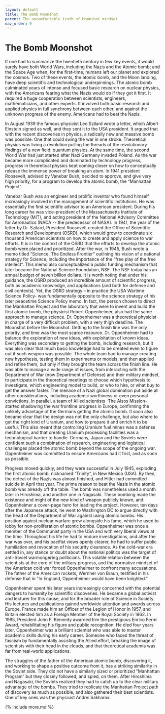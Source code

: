 ```yaml
---
layout: default
title: The Bomb Moonshot
parent: The uncomfortable truth of Moonshot mindset
nav_order: 9
---
```


# The Bomb Moonshot
If one had to summarize the twentieth century in few key events, it would surely have both World Wars, including the Nazis and the Atomic bomb; and the Space Age when, for the first-time, humans left our planet and explored the cosmos. Two of these events, the atomic bomb, and the Moon landing, have deep scientific and technological underpinnings. The atomic bomb culminated years of intense and focused basic research on nuclear physics, with the Americans fearing what the Nazis would do if they got it first. It required a huge cooperation between scientists, engineers, mathematicians, and other experts. It involved both basic research and applied physics in full synchrony between each other, and against the unknown progress of the enemy. Americans had to beat the Nazis.

In August 1939 the famous physicist Leo Szilard wrote a letter, which Albert Einstein signed as well, and they sent it to the USA president. It argued that with the recent discoveries in physics, a radically new and massive bomb was possible. One that could swing the war in one stroke. Theoretical physics was living a revolution pulling the threads of the revolutionary findings of a new field: quantum physics. At the same time, the second World War had just started after Nazi Germany invaded Poland. As the war became more complicated and dominated by technology progress, progress in theoretical physics kept coming closer on how to conceptually release the immense power of breaking an atom. In 1941 president Roosevelt, advised by Vanebar Bush, decided to approve, and give very high priority, for a program to develop the atomic bomb, the “Manhattan Project”.

Vanebar Bush was an engineer and prolific inventor who found himself increasingly involved in the management of scientific institutions. He was essentially the first scientific advisor to an American president. During his long career he was vice-president of the Massachusetts Institute of Technology (MIT), and acting president of the National Advisory Committee for Aeronautics (NACA -- the predecessor of NASA).  In 1941, the year of the letter by Dr. Szilard, President Roosevelt created the Office of Scientific Research and Development (OSRD), which would grow to coordinate six thousand American scientists on how to create and apply science to war efforts. It is in the context of the OSRD that the efforts to develop the atomic bomb were placed and prioritized. After the war, in 1945, Bush wrote a memo titled “Science, The Endless Frontier” outlining his vision of a national strategy for Science, including the importance of the “free play of the free intellect”. This memo also conceptualized a public funding mechanism that later became the National Science Foundation, NSF. The NSF today has an annual budget of seven billion dollars. It is worth noting that under his guidance, the OSRD produced an incredible amount of scientific progress, both as academic knowledge, and applications (and both for defense and civil contexts). Yet, the OSRD strategy – in practice the USA Wartime Science Policy- was fundamentally opposite to the science strategy of his later peacetime Science Policy memo. In fact, the person chosen to direct the Manhattan Project and the laboratory that were to invent and build the first atomic bomb, the physicist Robert Oppenheimer, also had the same approach to manage science.
Dr. Oppenheimer was a theoretical physicist in charge of a very difficult problem, with a very thigh deadline. The Moonshot before the Moonshot. Getting to the finish line was the only priority, and time was the most scarce resource. Dr. Oppenheimer had to balance the exploration of new ideas, with exploitation of known ideas. Everything was secondary to getting the bomb, including research, but it was also clear that much basic knowledge had to be created even to figure out if such weapon was possible. The whole team had to manage creating new hypothesis, testing them in experiments or models, and then applied and refine them, but only if they brought the team across the finish line. He was able to manage a wide range of issues, from interacting with the Department of War (now Department of Defense) and their military mindset, to participate in the theoretical meetings to choose which hypothesis to investigate, which engineering model to build, or who to hire, or what buy to get the answer faster. The menace of a Nazi global domination put aside all other considerations, including academic worthiness or even personal convictions. In parallel, a team of Allied scientists -The Alsos Mission- started shadowing the war frontline progress in Europe, confirming the unlikely advantage of the Germans getting the atomic bomb. It soon also became clear that the design was not the only challenge, but also where to get the right kind of Uranium, and how to prepare it and enrich it to be useful. This also meant that controlling Uranium fuel mines was a defense mechanism, and that creating Uranium processing facilities was a technological barrier to handle. Germany, Japan and the Soviets were confident such a combination of research, engineering and logistical challenges placed the atomic bomb beyond the scope of the ongoing war. Oppenheimer was committed to ensure Americans had it first, and as soon as possible.

Progress moved quickly, and they were successful in July 1945, exploding the first atomic bomb, nicknamed “Trinity”, in New Mexico (USA). By then, the defeat of the Nazis was almost finished, and Hitler had committed suicide in April that year. The prime reason to beat the Nazis in the atomic bomb was already off the table. The bomb was nonetheless used a month later in Hiroshima, and another one in Nagasaki. These bombing made the existence and might of the new kind of weapon publicly known, and Oppenheimer a cover-page hero for leading the project. However, ten days after the Japanese attack, he went to Washington DC to argue directly with the head of the Department of War against using atomic bombs. His position against nuclear warfare grew alongside his fame, which he used to lobby for non-proliferation of atomic bombs. Oppenheimer was once a member of the Communist party in the USA and with very liberal views at the time. Throughout his life he had to endure investigations, and after the war was over, and his pacifist views openly clearer, he had to suffer public humiliation and revocation of his security clearance. As the cold-war era settled in, any stance or doubt about the national politics was the target of anti-Soviet warmongering politicians. This volatile relation between the scientists at the core of the military progress, and the normative mindset of the American cold war forced Oppenheimer to confront many accusations. The father of the American rockets, Wernher von Braun, testified in his defense that in "In England, Oppenheimer would have been knighted."

Oppenheimer spent his later years increasingly concerned with the potential dangers to humanity by scientific discoveries. He became a global activist and lecturer for this cause, and for the broader role of Science in Society. His lectures and publications gained worldwide attention and awards across Europe. France made him an Officer of the Legion of Honor in 1957, and Britain elected him as a Foreign Member of the Royal Society in 1962. In 1965, President John F. Kennedy awarded him the prestigious Enrico Fermi Award, rehabilitating his figure and public recognition. He died four years later.  Oppenheimer was a brilliant scientist who was able to master academic skills during his early career. Someone who faced the threat of fascism by fundamentally assisting the Allied effort, breaking the image of scientists with their head in the clouds, and that theoretical academia was far from real-world applications.

The struggles of the father of the American atomic bomb, discovering it, and working to shape a positive outcome from it, has a striking similarity in the Soviet side.  They did not have a similarly sized or prioritized “Manhattan Program” but they closely followed, and spied, on them. After Hiroshima and Nagasaki, the Soviets realized they had to catch up to the clear military advantage of the bombs. They tried to replicate the Manhattan Project path of discovery as much as possible, and also gathered their best scientists. One of key ones was the physicist Andrei Sakharov.





{% include more.md %}
